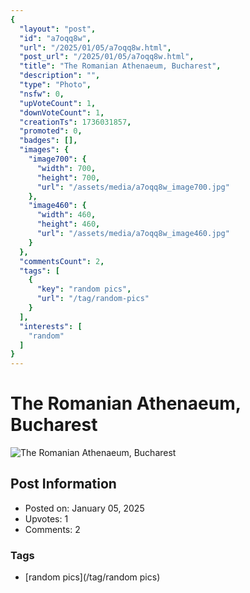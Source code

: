 ```yaml
---
{
  "layout": "post",
  "id": "a7oqq8w",
  "url": "/2025/01/05/a7oqq8w.html",
  "post_url": "/2025/01/05/a7oqq8w.html",
  "title": "The Romanian Athenaeum, Bucharest",
  "description": "",
  "type": "Photo",
  "nsfw": 0,
  "upVoteCount": 1,
  "downVoteCount": 1,
  "creationTs": 1736031857,
  "promoted": 0,
  "badges": [],
  "images": {
    "image700": {
      "width": 700,
      "height": 700,
      "url": "/assets/media/a7oqq8w_image700.jpg"
    },
    "image460": {
      "width": 460,
      "height": 460,
      "url": "/assets/media/a7oqq8w_image460.jpg"
    }
  },
  "commentsCount": 2,
  "tags": [
    {
      "key": "random pics",
      "url": "/tag/random-pics"
    }
  ],
  "interests": [
    "random"
  ]
}
---
```


# The Romanian Athenaeum, Bucharest

![The Romanian Athenaeum, Bucharest](/assets/media/a7oqq8w_image700.jpg)

## Post Information

- Posted on: January 05, 2025
- Upvotes: 1
- Comments: 2

### Tags

- [random pics](/tag/random pics)
